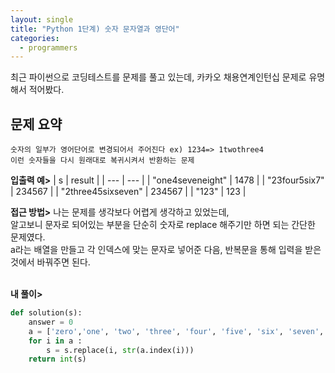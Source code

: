 ```yaml
---
layout: single
title: "Python 1단계) 숫자 문자열과 영단어"
categories:
  - programmers
---
```


최근 파이썬으로 코딩테스트를 문제를 풀고 있는데, 카카오 채용연계인턴십 문제로 유명해서 적어봤다. <br>

## 문제 요약

```
숫자의 일부가 영어단어로 변경되어서 주어진다 ex) 1234=> 1twothree4
이런 숫자들을 다시 원래대로 복귀시켜서 반환하는 문제
```

**입출력 예>**
| s | result |
| --- | --- |
| "one4seveneight" | 1478 |
| "23four5six7" | 234567 |
| "2three45sixseven" | 234567 |
| "123" | 123 |

**접근 방법>**
나는 문제를 생각보다 어렵게 생각하고 있었는데, <br>
알고보니 문자로 되어있는 부분을 단순히 숫자로 replace 해주기만 하면 되는 간단한 문제였다. <br>
a라는 배열을 만들고 각 인덱스에 맞는 문자로 넣어준 다음, 반복문을 통해 입력을 받은 것에서 바꿔주면 된다. <br>
<br>

**내 풀이>**

```python
def solution(s):
    answer = 0
    a = ['zero','one', 'two', 'three', 'four', 'five', 'six', 'seven', 'eight', 'nine']
    for i in a :
        s = s.replace(i, str(a.index(i)))
    return int(s)
```

<br><br>
